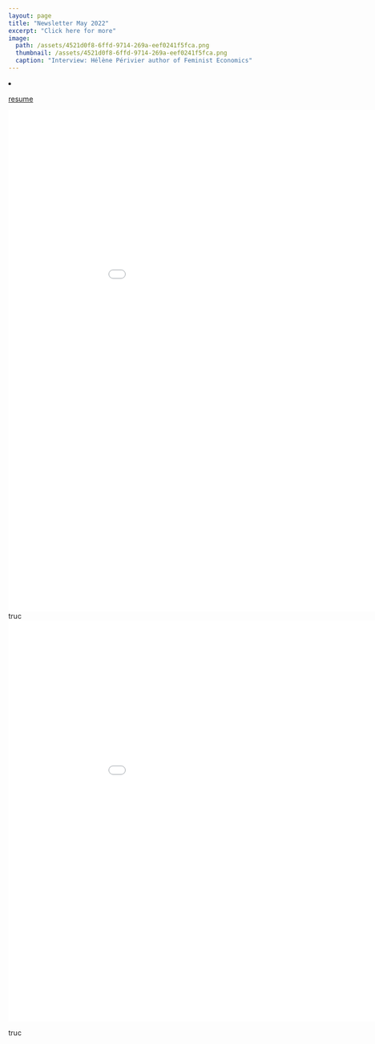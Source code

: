 ```yaml
---
layout: page
title: "Newsletter May 2022"
excerpt: "Click here for more"
image: 
  path: /assets/4521d0f8-6ffd-9714-269a-eef0241f5fca.png
  thumbnail: /assets/4521d0f8-6ffd-9714-269a-eef0241f5fca.png
  caption: "Interview: Hélène Périvier author of Feminist Economics"
---
```


<li><a href="./newsletter_may.html" target="_blank">
<p>resume</p>
</a></li>

<embed src="/assets/pdf/newsletter_may.pdf" width="1000" height="1000"  type="application/pdf">
truc
<embed src="/assets/pdf/newsletter_may.pdf" width="1000" height="800" frameborder="0" allowfullscreen>


<object width="400" height="400" data="/assets/pdf/newsletter_may.pdf"></object>


truc 

<object data="/assets/pdf/newsletter_may.pdf" width="1000" height="1000" type='application/pdf'></object>
